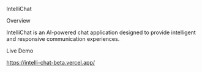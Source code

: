 IntelliChat

Overview

IntelliChat is an AI-powered chat application designed to provide intelligent and responsive communication experiences.

Live Demo

https://intelli-chat-beta.vercel.app/
